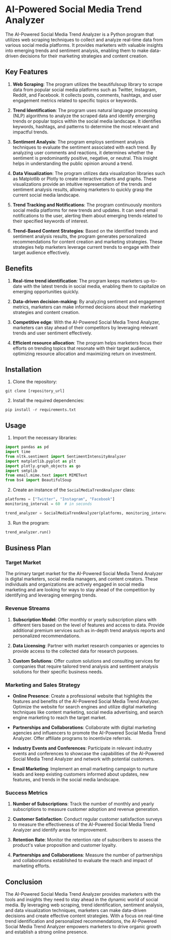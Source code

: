 # AI-Powered Social Media Trend Analyzer

The AI-Powered Social Media Trend Analyzer is a Python program that utilizes web scraping techniques to collect and analyze real-time data from various social media platforms. It provides marketers with valuable insights into emerging trends and sentiment analysis, enabling them to make data-driven decisions for their marketing strategies and content creation.

## Key Features

1. **Web Scraping**: The program utilizes the beautifulsoup library to scrape data from popular social media platforms such as Twitter, Instagram, Reddit, and Facebook. It collects posts, comments, hashtags, and user engagement metrics related to specific topics or keywords.

2. **Trend Identification**: The program uses natural language processing (NLP) algorithms to analyze the scraped data and identify emerging trends or popular topics within the social media landscape. It identifies keywords, hashtags, and patterns to determine the most relevant and impactful trends.

3. **Sentiment Analysis**: The program employs sentiment analysis techniques to evaluate the sentiment associated with each trend. By analyzing user comments and reactions, it determines whether the sentiment is predominantly positive, negative, or neutral. This insight helps in understanding the public opinion around a trend.

4. **Data Visualization**: The program utilizes data visualization libraries such as Matplotlib or Plotly to create interactive charts and graphs. These visualizations provide an intuitive representation of the trends and sentiment analysis results, allowing marketers to quickly grasp the current social media landscape.

5. **Trend Tracking and Notifications**: The program continuously monitors social media platforms for new trends and updates. It can send email notifications to the user, alerting them about emerging trends related to their specified keywords of interest.

6. **Trend-Based Content Strategies**: Based on the identified trends and sentiment analysis results, the program generates personalized recommendations for content creation and marketing strategies. These strategies help marketers leverage current trends to engage with their target audience effectively.

## Benefits

1. **Real-time trend identification**: The program keeps marketers up-to-date with the latest trends in social media, enabling them to capitalize on emerging opportunities quickly.

2. **Data-driven decision-making**: By analyzing sentiment and engagement metrics, marketers can make informed decisions about their marketing strategies and content creation.

3. **Competitive edge**: With the AI-Powered Social Media Trend Analyzer, marketers can stay ahead of their competitors by leveraging relevant trends and user sentiment effectively.

4. **Efficient resource allocation**: The program helps marketers focus their efforts on trending topics that resonate with their target audience, optimizing resource allocation and maximizing return on investment.

## Installation

1. Clone the repository:

```
git clone [repository_url]
```

2. Install the required dependencies:

```
pip install -r requirements.txt
```

## Usage

1. Import the necessary libraries:

```python
import pandas as pd
import time
from nltk.sentiment import SentimentIntensityAnalyzer
import matplotlib.pyplot as plt
import plotly.graph_objects as go
import smtplib
from email.mime.text import MIMEText
from bs4 import BeautifulSoup
```

2. Create an instance of the `SocialMediaTrendAnalyzer` class:

```python
platforms = ["Twitter", "Instagram", "Facebook"]
monitoring_interval = 60  # in seconds

trend_analyzer = SocialMediaTrendAnalyzer(platforms, monitoring_interval)
```

3. Run the program:

```python
trend_analyzer.run()
```

## Business Plan

### Target Market

The primary target market for the AI-Powered Social Media Trend Analyzer is digital marketers, social media managers, and content creators. These individuals and organizations are actively engaged in social media marketing and are looking for ways to stay ahead of the competition by identifying and leveraging emerging trends.

### Revenue Streams

1. **Subscription Model**: Offer monthly or yearly subscription plans with different tiers based on the level of features and access to data. Provide additional premium services such as in-depth trend analysis reports and personalized recommendations.

2. **Data Licensing**: Partner with market research companies or agencies to provide access to the collected data for research purposes.

3. **Custom Solutions**: Offer custom solutions and consulting services for companies that require tailored trend analysis and sentiment analysis solutions for their specific business needs.

### Marketing and Sales Strategy

- **Online Presence**: Create a professional website that highlights the features and benefits of the AI-Powered Social Media Trend Analyzer. Optimize the website for search engines and utilize digital marketing techniques like content marketing, social media advertising, and search engine marketing to reach the target market.

- **Partnerships and Collaborations**: Collaborate with digital marketing agencies and influencers to promote the AI-Powered Social Media Trend Analyzer. Offer affiliate programs to incentivize referrals.

- **Industry Events and Conferences**: Participate in relevant industry events and conferences to showcase the capabilities of the AI-Powered Social Media Trend Analyzer and network with potential customers.

- **Email Marketing**: Implement an email marketing campaign to nurture leads and keep existing customers informed about updates, new features, and trends in the social media landscape.

### Success Metrics

1. **Number of Subscriptions**: Track the number of monthly and yearly subscriptions to measure customer adoption and revenue generation.

2. **Customer Satisfaction**: Conduct regular customer satisfaction surveys to measure the effectiveness of the AI-Powered Social Media Trend Analyzer and identify areas for improvement.

3. **Retention Rate**: Monitor the retention rate of subscribers to assess the product's value proposition and customer loyalty.

4. **Partnerships and Collaborations**: Measure the number of partnerships and collaborations established to evaluate the reach and impact of marketing efforts.

## Conclusion

The AI-Powered Social Media Trend Analyzer provides marketers with the tools and insights they need to stay ahead in the dynamic world of social media. By leveraging web scraping, trend identification, sentiment analysis, and data visualization techniques, marketers can make data-driven decisions and create effective content strategies. With a focus on real-time trend identification and personalized recommendations, the AI-Powered Social Media Trend Analyzer empowers marketers to drive organic growth and establish a strong online presence.
